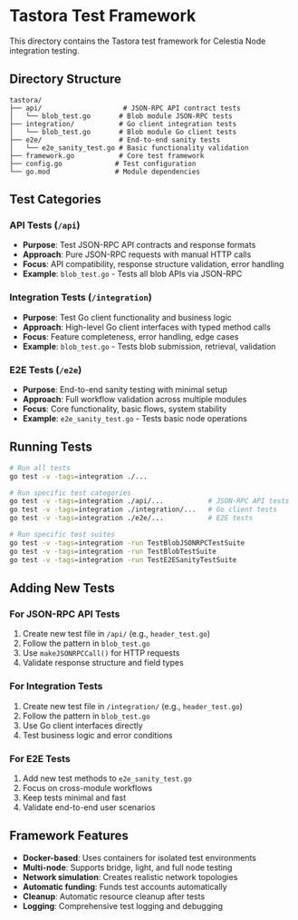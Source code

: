 # Tastora Test Framework

This directory contains the Tastora test framework for Celestia Node integration testing.

## Directory Structure

```
tastora/
├── api/                    # JSON-RPC API contract tests
│   └── blob_test.go       # Blob module JSON-RPC tests
├── integration/           # Go client integration tests  
│   └── blob_test.go       # Blob module Go client tests
├── e2e/                   # End-to-end sanity tests
│   └── e2e_sanity_test.go # Basic functionality validation
├── framework.go           # Core test framework
├── config.go             # Test configuration
└── go.mod                # Module dependencies
```

## Test Categories

### API Tests (`/api`)
- **Purpose**: Test JSON-RPC API contracts and response formats
- **Approach**: Pure JSON-RPC requests with manual HTTP calls
- **Focus**: API compatibility, response structure validation, error handling
- **Example**: `blob_test.go` - Tests all blob APIs via JSON-RPC

### Integration Tests (`/integration`) 
- **Purpose**: Test Go client functionality and business logic
- **Approach**: High-level Go client interfaces with typed method calls
- **Focus**: Feature completeness, error handling, edge cases
- **Example**: `blob_test.go` - Tests blob submission, retrieval, validation

### E2E Tests (`/e2e`)
- **Purpose**: End-to-end sanity testing with minimal setup
- **Approach**: Full workflow validation across multiple modules
- **Focus**: Core functionality, basic flows, system stability
- **Example**: `e2e_sanity_test.go` - Tests basic node operations

## Running Tests

```bash
# Run all tests
go test -v -tags=integration ./...

# Run specific test categories
go test -v -tags=integration ./api/...           # JSON-RPC API tests
go test -v -tags=integration ./integration/...   # Go client tests  
go test -v -tags=integration ./e2e/...           # E2E tests

# Run specific test suites
go test -v -tags=integration -run TestBlobJSONRPCTestSuite
go test -v -tags=integration -run TestBlobTestSuite
go test -v -tags=integration -run TestE2ESanityTestSuite
```

## Adding New Tests

### For JSON-RPC API Tests
1. Create new test file in `/api/` (e.g., `header_test.go`)
2. Follow the pattern in `blob_test.go`
3. Use `makeJSONRPCCall()` for HTTP requests
4. Validate response structure and field types

### For Integration Tests  
1. Create new test file in `/integration/` (e.g., `header_test.go`)
2. Follow the pattern in `blob_test.go`
3. Use Go client interfaces directly
4. Test business logic and error conditions

### For E2E Tests
1. Add new test methods to `e2e_sanity_test.go`
2. Focus on cross-module workflows
3. Keep tests minimal and fast
4. Validate end-to-end user scenarios

## Framework Features

- **Docker-based**: Uses containers for isolated test environments
- **Multi-node**: Supports bridge, light, and full node testing
- **Network simulation**: Creates realistic network topologies
- **Automatic funding**: Funds test accounts automatically
- **Cleanup**: Automatic resource cleanup after tests
- **Logging**: Comprehensive test logging and debugging